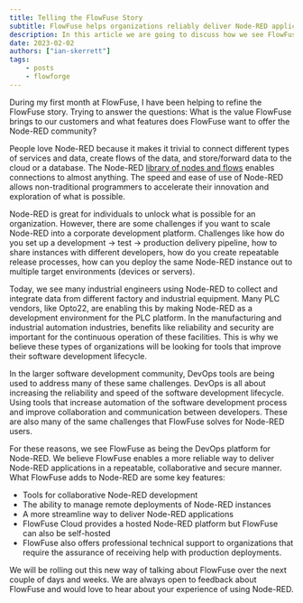 ```yaml
---
title: Telling the FlowFuse Story
subtitle: FlowFuse helps organizations reliably deliver Node-RED applications
description: In this article we are going to discuss how we see FlowFuse helping Node-RED developers deliver applications more reliably.
date: 2023-02-02
authors: ["ian-skerrett"]
tags:
    - posts
    - flowforge
---
```


During my first month at FlowFuse, I have been helping to refine the FlowFuse story. Trying to answer the questions: What is the value FlowFuse brings to our customers and what features does FlowFuse want to offer the Node-RED community?

<!--more-->

People love Node-RED because it makes it trivial to connect different types of services and data, create flows of the data, and store/forward data to the cloud or a database. The Node-RED [library of nodes and flows](https://flows.nodered.org/) enables connections to almost anything. The speed and ease of use of Node-RED allows non-traditional programmers to accelerate their innovation and exploration of what is possible.

Node-RED is great for individuals to unlock what is possible for an organization. However, there are some challenges if you want to scale Node-RED into a corporate development platform. Challenges like how do you set up a development -> test -> production delivery pipeline, how to share instances with different developers, how do you create repeatable release processes, how can you deploy the same Node-RED instance out to multiple target environments (devices or servers). 

Today, we see many industrial engineers using Node-RED to collect and integrate data from different factory and industrial equipment. Many PLC vendors, like Opto22, are enabling this by making Node-RED as a development environment for the PLC platform. In the manufacturing and industrial automation industries, benefits like reliability and security are important for the continuous operation of these facilities.  This is why we believe these types of organizations will be looking for tools that improve their software development lifecycle.

In the larger software development community, DevOps tools are being used to address many of these same challenges. DevOps is all about increasing the reliability and speed of the software development lifecycle. Using tools that increase automation of the software development process and improve collaboration and communication between developers. These are also many of the same challenges that FlowFuse solves for Node-RED users. 

For these reasons, we see FlowFuse as being the DevOps platform for Node-RED. We believe FlowFuse enables a more reliable way to deliver Node-RED applications in a repeatable, collaborative and secure manner. What FlowFuse adds to Node-RED are some key features:
* Tools for collaborative Node-RED development 
* The ability to manage remote deployments of Node-RED instances
* A more streamline way to deliver Node-RED applications
* FlowFuse Cloud provides a hosted Node-RED platform but FlowFuse can also be self-hosted
* FlowFuse also offers professional technical support to organizations that require the assurance of receiving help with production deployments.

We will be rolling out this new way of talking about FlowFuse over the next couple of days and weeks. We are always open to feedback about FlowFuse and would love to hear about your experience of using Node-RED.